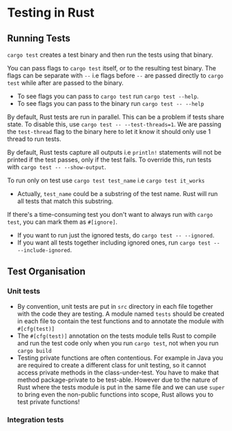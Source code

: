 # Testing in Rust

## Running Tests

`cargo test` creates a test binary and then run the tests using that binary.

You can pass flags to `cargo test` itself, or to the resulting test binary. The flags can be separate with `--`
i.e flags before `--` are passed directly to `cargo test` while after are passed to the binary.
- To see flags you can pass to `cargo test` run `cargo test --help`.
- To see flags you can pass to the binary run `cargo test -- --help`

By default, Rust tests are run in parallel. This can be a problem if tests share state. To disable this,
use `cargo test -- --test-threads=1`. We are passing the `test-thread` flag to the binary here to let
it know it should only use 1 thread to run tests.

By default, Rust tests capture all outputs i.e `println!` statements will not be printed if the test passes,
only if the test fails. To override this, run tests with `cargo test -- --show-output`.

To run only on test use `cargo test test_name` i.e `cargo test it_works`
- Actually, `test_name` could be a substring of the test name. Rust will run all tests that match this substring.

If there's a time-consuming test you don't want to always run with `cargo test`, you can mark them as `#[ignore]`.
- If you want to run just the ignored tests, do `cargo test -- --ignored`.
- If you want all tests together including ignored ones, run `cargo test -- --include-ignored`.

## Test Organisation

### Unit tests
- By convention, unit tests are put in `src` directory in each file together with the code they are testing. A module named `tests` should be created in each file to contain the test functions and to annotate the module with `#[cfg(test)]`
- The `#[cfg(test)]` annotation on the tests module tells Rust to compile and run the test code only when you run `cargo test`, not when you run `cargo build`
- Testing private functions are often contentious. For example in Java you are required to create a different class for unit testing, so it cannot access private methods in the class-under-test. You have to make that method package-private to be test-able. However due to the nature of Rust where the tests module is put in the same file and we can use `super` to bring even the non-public functions into scope, Rust allows you to test private functions!

### Integration tests